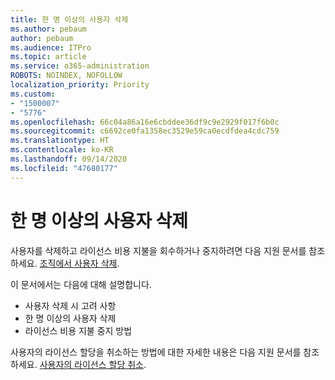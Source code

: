 ```yaml
---
title: 한 명 이상의 사용자 삭제
ms.author: pebaum
author: pebaum
ms.audience: ITPro
ms.topic: article
ms.service: o365-administration
ROBOTS: NOINDEX, NOFOLLOW
localization_priority: Priority
ms.custom:
- "1500007"
- "5776"
ms.openlocfilehash: 66c04a86a16e6cbddee36df9c9e2929f017f6b0c
ms.sourcegitcommit: c6692ce0fa1358ec3529e59ca0ecdfdea4cdc759
ms.translationtype: HT
ms.contentlocale: ko-KR
ms.lasthandoff: 09/14/2020
ms.locfileid: "47680177"
---
```

# <a name="delete-one-or-more-users"></a>한 명 이상의 사용자 삭제

사용자를 삭제하고 라이선스 비용 지불을 회수하거나 중지하려면 다음 지원 문서를 참조하세요. [조직에서 사용자 삭제](https://docs.microsoft.com/microsoft-365/admin/add-users/delete-a-user?view=o365-worldwide).

이 문서에서는 다음에 대해 설명합니다.

- 사용자 삭제 시 고려 사항
- 한 명 이상의 사용자 삭제
- 라이선스 비용 지불 중지 방법

사용자의 라이선스 할당을 취소하는 방법에 대한 자세한 내용은 다음 지원 문서를 참조하세요. [사용자의 라이선스 할당 취소](https://docs.microsoft.com/microsoft-365/admin/manage/remove-licenses-from-users?view=o365-worldwide).